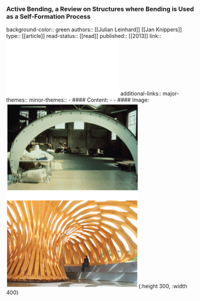 ### Active Bending, a Review on Structures where Bending is Used as a Self-Formation Process
background-color:: green
authors:: [[Julian Leinhard]] [[Jan Knippers]]
type:: [[article]]
read-status:: [[read]]
published:: [[2013]] 
link:: ![Lienhard_et_al._-_2013_-_Active_Bending,_a_Review_on_Structures_where_Bendi_1687519148049_0.pdf](../assets/Lienhard_et_al._-_2013_-_Active_Bending,_a_Review_on_Structures_where_Bendi_1687519148049_0_1688044360476_0.pdf)
additional-links::
major-themes::
minor-themes::
	- #### Content:
	-
	- #### Image:
	  ![image.png](../assets/image_1694623269126_0.png){:height 300, :width 400}